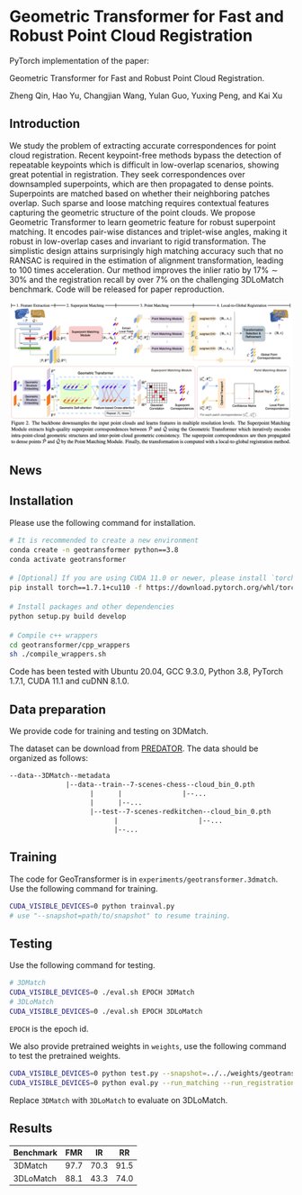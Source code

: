 # Geometric Transformer for Fast and Robust Point Cloud Registration

PyTorch implementation of the paper:

Geometric Transformer for Fast and Robust Point Cloud Registration.

Zheng Qin, Hao Yu, Changjian Wang, Yulan Guo, Yuxing Peng, and Kai Xu

## Introduction

We study the problem of extracting accurate correspondences for point cloud registration. Recent keypoint-free methods bypass the detection of repeatable keypoints which is difficult in low-overlap scenarios, showing great potential in registration. They seek correspondences over downsampled superpoints, which are then propagated to dense points. Superpoints are matched based on whether their neighboring patches overlap. Such sparse and loose matching requires contextual features capturing the geometric structure of the point clouds. We propose Geometric Transformer to learn geometric feature for robust superpoint matching. It encodes pair-wise distances and triplet-wise angles, making it robust in low-overlap cases and invariant to rigid transformation. The simplistic design attains surprisingly high matching accuracy such that no RANSAC is required in the estimation of alignment transformation, leading to $100$ times acceleration. Our method improves the inlier ratio by $17\% \sim 30\%$ and the registration recall by over $7\%$ on the challenging 3DLoMatch benchmark.
Code will be released for paper reproduction.

![](assets/teaser.png)

## News

## Installation

Please use the following command for installation.

```bash
# It is recommended to create a new environment
conda create -n geotransformer python==3.8
conda activate geotransformer

# [Optional] If you are using CUDA 11.0 or newer, please install `torch==1.7.1+cu110`
pip install torch==1.7.1+cu110 -f https://download.pytorch.org/whl/torch_stable.html

# Install packages and other dependencies
python setup.py build develop

# Compile c++ wrappers
cd geotransformer/cpp_wrappers
sh ./compile_wrappers.sh
```

Code has been tested with Ubuntu 20.04, GCC 9.3.0, Python 3.8, PyTorch 1.7.1, CUDA 11.1 and cuDNN 8.1.0.

## Data preparation

We provide code for training and testing on 3DMatch.

The dataset can be download from [PREDATOR](https://github.com/overlappredator/OverlapPredator). The data should be organized as follows:

```text
--data--3DMatch--metadata
              |--data--train--7-scenes-chess--cloud_bin_0.pth
                    |      |               |--...
                    |      |--...
                    |--test--7-scenes-redkitchen--cloud_bin_0.pth
                          |                    |--...
                          |--...
```

## Training

The code for GeoTransformer is in `experiments/geotransformer.3dmatch`. Use the following command for training.

```bash
CUDA_VISIBLE_DEVICES=0 python trainval.py
# use "--snapshot=path/to/snapshot" to resume training.
```

## Testing

Use the following command for testing.

```bash
# 3DMatch
CUDA_VISIBLE_DEVICES=0 ./eval.sh EPOCH 3DMatch
# 3DLoMatch
CUDA_VISIBLE_DEVICES=0 ./eval.sh EPOCH 3DLoMatch
```

`EPOCH` is the epoch id.

We also provide pretrained weights in `weights`, use the following command to test the pretrained weights.

```bash
CUDA_VISIBLE_DEVICES=0 python test.py --snapshot=../../weights/geotransformer-3dmatch.pth.tar --benchmark=3DMatch
CUDA_VISIBLE_DEVICES=0 python eval.py --run_matching --run_registration --benchmark=3DMatch
```

Replace `3DMatch` with `3DLoMatch` to evaluate on 3DLoMatch.

## Results

| Benchmark | FMR | IR | RR |
| --------- | --- | -- | -- |
| 3DMatch | 97.7 | 70.3 | 91.5 |
| 3DLoMatch | 88.1 | 43.3 | 74.0 |
